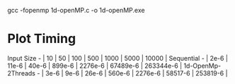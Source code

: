gcc -fopenmp 1d-openMP.c -o 1d-openMP.exe

# Plot Timing

Input Size -           | 10   | 50    | 100   | 500    | 1000    | 5000     | 10000     | 
Sequential -           | 2e-6 | 11e-6 | 40e-6 | 899e-6 | 2276e-6 | 67489e-6 | 263344e-6 |
1d-OpenMp-2Threads -   | 3e-6 | 9e-6 | 26e-6 | 560e-6 | 2276e-6 | 58517-6 | 253819-6 |
